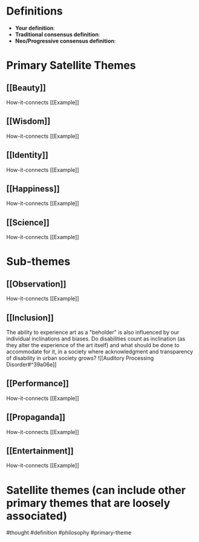 # Definitions
- **Your definition**:
- **Traditional consensus definition**:
- **Neo/Progressive consensus definition**:

# Primary Satellite Themes

## [[Beauty]]
How-it-connects
[[Example]]

## [[Wisdom]]
How-it-connects
[[Example]]

## [[Identity]]
How-it-connects
[[Example]]

## [[Happiness]]
How-it-connects
[[Example]]

## [[Science]]
How-it-connects
[[Example]]

# Sub-themes
## [[Observation]]
How-it-connects
[[Example]]

## [[Inclusion]]
The ability to experience art as a "beholder" is also influenced by our individual inclinations and biases. Do disabilities count as inclination (as they alter the experience of the art itself) and what should be done to accommodate for it, in a society where acknowledgment and transparency of disability in urban society grows?
![[Auditory Processing Disorder#^39a06e]]

## [[Performance]]
How-it-connects
[[Example]]

## [[Propaganda]]
How-it-connects
[[Example]]

## [[Entertainment]]
How-it-connects
[[Example]]


# Satellite themes (can include other primary themes that are loosely associated)



#thought #definition #philosophy #primary-theme
